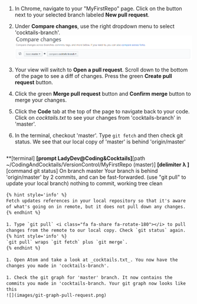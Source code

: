 1. In Chrome, navigate to your "MyFirstRepo" page. Click on the button next to your selected branch labeled **New pull request**. 

1. Under **Compare changes**, use the right dropdown menu to select 'cocktails-branch'.
   ![](images/pull-request.png)

1. Your view will switch to **Open a pull request**. Scroll down to the bottom of the page to see a diff of changes. Press the green **Create pull request** button.

1. Click the green **Merge pull request** button and **Confirm merge** button to merge your changes.

1. Click the **<span class="octicon octicon-code"></span> Code** tab at the top of the page to navigate back to your code. Click on _cocktails.txt_ to see your changes from 'cocktails-branch' in 'master'.

1. In the terminal, checkout 'master'. Type `git fetch` <i class="fa fa-share fa-rotate-180"></i> and then check git status. We see that our local copy of 'master' is behind 'origin/master'
   ```
**[terminal]
**[prompt LadyDev@Coding&Cocktails]**[path  ~/CodingAndCocktails/VersionControl/MyFirstRepo (master)]
**[delimiter λ ]**[command git status]
On branch master
Your branch is behind 'origin/master' by 2 commits, and can be fast-forwarded.
  (use "git pull" to update your local branch)
nothing to commit, working tree clean

   ```
   {% hint style='info' %}
Fetch updates references in your local repository so that it's aware of what's going on in remote, but it does not pull down any changes. 
   {% endhint %}

1. Type `git pull` <i class="fa fa-share fa-rotate-180"></i> to pull changes from the remote to our local copy. Check `git status` again.
   {% hint style='info' %}
`git pull` wraps `git fetch` plus `git merge`.
   {% endhint %}

1. Open Atom and take a look at _cocktails.txt_. You now have the changes you made in 'cocktails-branch'.

1. Check the git graph for 'master' branch. It now contains the commits you made in 'cocktails-branch. Your git graph now looks like this
   ![](images/git-graph-pull-request.png)
